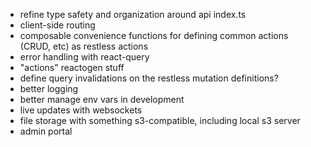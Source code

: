 - refine type safety and organization around api index.ts
- client-side routing
- composable convenience functions for defining common actions (CRUD, etc) as restless actions
- error handling with react-query
- "actions" reactogen stuff
- define query invalidations on the restless mutation definitions?
- better logging
- better manage env vars in development
- live updates with websockets
- file storage with something s3-compatible, including local s3 server
- admin portal

